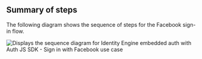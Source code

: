 ## Summary of steps

The following diagram shows the sequence of steps for the Facebook sign-in flow.

<div class="common-image-format">

![Displays the sequence diagram for Identity Engine embedded auth with Auth JS SDK - Sign in with Facebook use case](/img/oie-embedded-sdk/oie-embedded-sdk-use-case-social-sign-in-nodejs.png)

</div>

